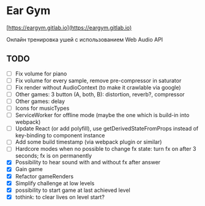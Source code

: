 # Ear Gym

[https://eargym.gitlab.io](https://eargym.gitlab.io)

Онлайн тренировка ушей с использованием Web Audio API

## TODO
- [ ] Fix volume for piano
- [ ] Fix volume for every sample, remove pre-compressor in saturator
- [ ] Fix render without AudioContext (to make it crawlable via google)
- [ ] Other games: 3 button (A, both, B): distortion, reverb?, compressor
- [ ] Other games: delay
- [ ] Icons for musicTypes
- [ ] ServiceWorker for offline mode (maybe the one which is build-in into webpack)
- [ ] Update React (or add polyfill), use getDerivedStateFromProps instead of key-binding to component instance
- [ ] Add some build timestamp (via webpack plugin or similar)
- [ ] Hardcore modes when no possible to change fx state: turn fx on after 3 seconds; fx is on permanently
- [x] Possibility to hear sound with and without fx after answer
- [x] Gain game
- [x] Refactor gameRenders
- [x] Simplify challenge at low levels
- [x] possibility to start game at last achieved level
- [x] tothink: to clear lives on level start?
